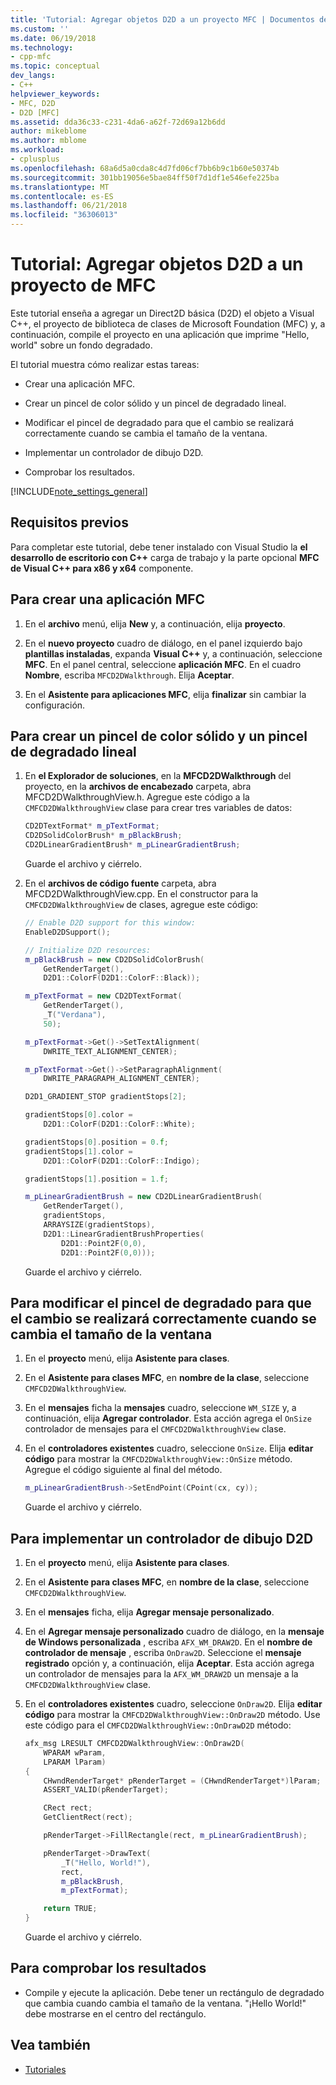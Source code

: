 ```yaml
---
title: 'Tutorial: Agregar objetos D2D a un proyecto MFC | Documentos de Microsoft'
ms.custom: ''
ms.date: 06/19/2018
ms.technology:
- cpp-mfc
ms.topic: conceptual
dev_langs:
- C++
helpviewer_keywords:
- MFC, D2D
- D2D [MFC]
ms.assetid: dda36c33-c231-4da6-a62f-72d69a12b6dd
author: mikeblome
ms.author: mblome
ms.workload:
- cplusplus
ms.openlocfilehash: 68a6d5a0cda8c4d7fd06cf7bb6b9c1b60e50374b
ms.sourcegitcommit: 301bb19056e5bae84ff50f7d1df1e546efe225ba
ms.translationtype: MT
ms.contentlocale: es-ES
ms.lasthandoff: 06/21/2018
ms.locfileid: "36306013"
---
```

# <a name="walkthrough-adding-a-d2d-object-to-an-mfc-project"></a>Tutorial: Agregar objetos D2D a un proyecto de MFC

Este tutorial enseña a agregar un Direct2D básica (D2D) el objeto a Visual C++, el proyecto de biblioteca de clases de Microsoft Foundation (MFC) y, a continuación, compile el proyecto en una aplicación que imprime "Hello, world" sobre un fondo degradado.

El tutorial muestra cómo realizar estas tareas:

- Crear una aplicación MFC.

- Crear un pincel de color sólido y un pincel de degradado lineal.

- Modificar el pincel de degradado para que el cambio se realizará correctamente cuando se cambia el tamaño de la ventana.

- Implementar un controlador de dibujo D2D.

- Comprobar los resultados.

[!INCLUDE[note_settings_general](../mfc/includes/note_settings_general_md.md)]

## <a name="prerequisites"></a>Requisitos previos

Para completar este tutorial, debe tener instalado con Visual Studio la **el desarrollo de escritorio con C++** carga de trabajo y la parte opcional **MFC de Visual C++ para x86 y x64** componente.

## <a name="to-create-an-mfc-application"></a>Para crear una aplicación MFC

1. En el **archivo** menú, elija **New** y, a continuación, elija **proyecto**.

2. En el **nuevo proyecto** cuadro de diálogo, en el panel izquierdo bajo **plantillas instaladas**, expanda **Visual C++** y, a continuación, seleccione **MFC**. En el panel central, seleccione **aplicación MFC**. En el cuadro **Nombre**, escriba `MFCD2DWalkthrough`. Elija **Aceptar**.

3. En el **Asistente para aplicaciones MFC**, elija **finalizar** sin cambiar la configuración.

## <a name="to-create-a-solid-color-brush-and-a-linear-gradient-brush"></a>Para crear un pincel de color sólido y un pincel de degradado lineal

1. En **el Explorador de soluciones**, en la **MFCD2DWalkthrough** del proyecto, en la **archivos de encabezado** carpeta, abra MFCD2DWalkthroughView.h. Agregue este código a la `CMFCD2DWalkthroughView` clase para crear tres variables de datos:

   ```cpp
   CD2DTextFormat* m_pTextFormat;
   CD2DSolidColorBrush* m_pBlackBrush;
   CD2DLinearGradientBrush* m_pLinearGradientBrush;
   ```

   Guarde el archivo y ciérrelo.

2. En el **archivos de código fuente** carpeta, abra MFCD2DWalkthroughView.cpp. En el constructor para la `CMFCD2DWalkthroughView` de clases, agregue este código:

   ```cpp
   // Enable D2D support for this window:
   EnableD2DSupport();

   // Initialize D2D resources:
   m_pBlackBrush = new CD2DSolidColorBrush(
       GetRenderTarget(),
       D2D1::ColorF(D2D1::ColorF::Black));

   m_pTextFormat = new CD2DTextFormat(
       GetRenderTarget(),
       _T("Verdana"),
       50);

   m_pTextFormat->Get()->SetTextAlignment(
       DWRITE_TEXT_ALIGNMENT_CENTER);

   m_pTextFormat->Get()->SetParagraphAlignment(
       DWRITE_PARAGRAPH_ALIGNMENT_CENTER);

   D2D1_GRADIENT_STOP gradientStops[2];

   gradientStops[0].color =
       D2D1::ColorF(D2D1::ColorF::White);

   gradientStops[0].position = 0.f;
   gradientStops[1].color =
       D2D1::ColorF(D2D1::ColorF::Indigo);

   gradientStops[1].position = 1.f;

   m_pLinearGradientBrush = new CD2DLinearGradientBrush(
       GetRenderTarget(),
       gradientStops,
       ARRAYSIZE(gradientStops),
       D2D1::LinearGradientBrushProperties(
           D2D1::Point2F(0,0),
           D2D1::Point2F(0,0)));
   ```

   Guarde el archivo y ciérrelo.

## <a name="to-modify-the-gradient-brush-so-that-it-will-change-appropriately-when-the-window-is-resized"></a>Para modificar el pincel de degradado para que el cambio se realizará correctamente cuando se cambia el tamaño de la ventana

1. En el **proyecto** menú, elija **Asistente para clases**.

2. En el **Asistente para clases MFC**, en **nombre de la clase**, seleccione `CMFCD2DWalkthroughView`.

3. En el **mensajes** ficha la **mensajes** cuadro, seleccione `WM_SIZE` y, a continuación, elija **Agregar controlador**. Esta acción agrega el `OnSize` controlador de mensajes para el `CMFCD2DWalkthroughView` clase.

4. En el **controladores existentes** cuadro, seleccione `OnSize`. Elija **editar código** para mostrar la `CMFCD2DWalkthroughView::OnSize` método. Agregue el código siguiente al final del método.

   ```cpp
   m_pLinearGradientBrush->SetEndPoint(CPoint(cx, cy));
   ```

   Guarde el archivo y ciérrelo.

## <a name="to-implement-a-d2d-drawing-handler"></a>Para implementar un controlador de dibujo D2D

1. En el **proyecto** menú, elija **Asistente para clases**.

2. En el **Asistente para clases MFC**, en **nombre de la clase**, seleccione `CMFCD2DWalkthroughView`.

3. En el **mensajes** ficha, elija **Agregar mensaje personalizado**.

4. En el **Agregar mensaje personalizado** cuadro de diálogo, en la **mensaje de Windows personalizada** , escriba `AFX_WM_DRAW2D`. En el **nombre de controlador de mensaje** , escriba `OnDraw2D`. Seleccione el **mensaje registrado** opción y, a continuación, elija **Aceptar**. Esta acción agrega un controlador de mensajes para la `AFX_WM_DRAW2D` un mensaje a la `CMFCD2DWalkthroughView` clase.

5. En el **controladores existentes** cuadro, seleccione `OnDraw2D`. Elija **editar código** para mostrar la `CMFCD2DWalkthroughView::OnDraw2D` método. Use este código para el `CMFCD2DWalkthroughView::OnDrawD2D` método:

   ```cpp
   afx_msg LRESULT CMFCD2DWalkthroughView::OnDraw2D(
       WPARAM wParam,
       LPARAM lParam)
   {
       CHwndRenderTarget* pRenderTarget = (CHwndRenderTarget*)lParam;
       ASSERT_VALID(pRenderTarget);

       CRect rect;
       GetClientRect(rect);

       pRenderTarget->FillRectangle(rect, m_pLinearGradientBrush);

       pRenderTarget->DrawText(
           _T("Hello, World!"),
           rect,
           m_pBlackBrush,
           m_pTextFormat);

       return TRUE;
   }
   ```

   Guarde el archivo y ciérrelo.

## <a name="to-verify-the-results"></a>Para comprobar los resultados

- Compile y ejecute la aplicación. Debe tener un rectángulo de degradado que cambia cuando cambia el tamaño de la ventana. "¡Hello World!" debe mostrarse en el centro del rectángulo.

## <a name="see-also"></a>Vea también

- [Tutoriales](../mfc/walkthroughs-mfc.md)
